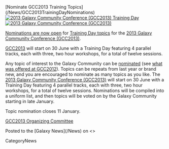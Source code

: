 <div class='newsItemHeader'>[Nominate GCC2013 Training Topics](/News/GCC2013TrainingDayNominations)</div>

<div class='right'><a href='/Events/GCC2013/TrainingDay.md'><img src='/Images/Logos/GCC2013TrainingDayLogo200.png' alt='2013 Galaxy Community Conference (GCC2013) Training Day' /></a><br />
<a href='/Events/GCC2013.md'><img src='/Images/Logos/GCC2013Logo200.png' alt='2013 Galaxy Community Conference (GCC2013)' /></a> </div>

[Nominations are now open](http://bit.ly/gcc2013nom) for [Training Day topics](/Events/GCC2013/TrainingDay) for the [2013 Galaxy Community Conference (GCC2013)](/Events/GCC2013). 

[GCC2013](/Events/GCC2013) will start on 30 June with a Training Day featuring 4 parallel tracks, each with three, two hour workshops, for a total of twelve sessions.

Any topic of interest to the Galaxy Community can be [nominated](http://bit.ly/gcc2013nom) (see [what was offered at GCC2012](/Events/GCC2012/TrainingDay)).  Topics can be repeats from last year or brand new, and you are encouraged to nominate as many topics as you like. The [2013 Galaxy Community Conference (GCC2013)](/Events/GCC2013) will start on 30 June with a Training Day featuring 4 parallel tracks, each with three, two hour workshops, for a total of twelve sessions. Nominations will be compiled into a uniform list, and then topics will be voted on by the Galaxy Community starting in late January.

Topic nomination closes 11 January.

[GCC2013 Organizing Committee](/Events/GCC2013/Organizers.md#organizing-committee)

<div class='newsItemFooter'>Posted to the [Galaxy News](/News) on <<Date(2012-12-03T20:33:44Z)>></div>

CategoryNews
